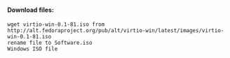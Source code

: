 #### Download files:

    wget virtio-win-0.1-81.iso from http://alt.fedoraproject.org/pub/alt/virtio-win/latest/images/virtio-win-0.1-81.iso 
    rename file to Software.iso
    Windows ISO file
